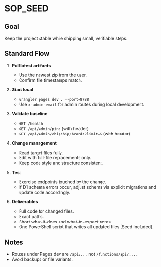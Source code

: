 # SOP_SEED

## Goal
Keep the project stable while shipping small, verifiable steps.

## Standard Flow

1) **Pull latest artifacts**
   - Use the newest zip from the user.
   - Confirm file timestamps match.

2) **Start local**
   - `wrangler pages dev . --port=8788`
   - Use `x-admin-email` for admin routes during local development.

3) **Validate baseline**
   - `GET /health`
   - `GET /api/admin/ping` (with header)
   - `GET /api/admin/chipchip/brands?limit=5` (with header)

4) **Change management**
   - Read target files fully.
   - Edit with full-file replacements only.
   - Keep code style and structure consistent.

5) **Test**
   - Exercise endpoints touched by the change.
   - If D1 schema errors occur, adjust schema via explicit migrations and update code accordingly.

6) **Deliverables**
   - Full code for changed files.
   - Exact paths.
   - Short what-it-does and what-to-expect notes.
   - One PowerShell script that writes all updated files (Seed included).

## Notes
- Routes under Pages dev are `/api/...` not `/functions/api/...`.
- Avoid backups or file variants.